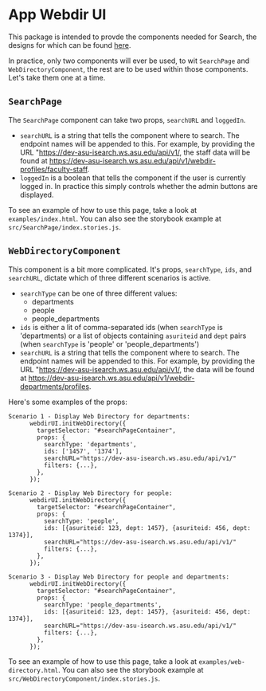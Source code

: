 # App Webdir UI
This package is intended to provde the components needed for Search, the
designs for which can be found [here](https://xd.adobe.com/view/41641639-f009-41e2-802c-6859906edb2c-1437/grid/).

In practice, only two components will ever be used, to wit `SearchPage` and `WebDirectoryComponent`, the rest are to be used within those components.
Let's take them one at a time.

## `SearchPage`
The `SearchPage` component can take two props, `searchURL` and `loggedIn`.
- `searchURL` is a string that tells the component where to search. The endpoint names
will be appended to this. For example, by providing the URL "https://dev-asu-isearch.ws.asu.edu/api/v1/, the staff data will be found at https://dev-asu-isearch.ws.asu.edu/api/v1/webdir-profiles/faculty-staff.
- `loggedIn` is a boolean that tells the component if the user is currently logged in. In
practice this simply controls whether the admin buttons are displayed.

To see an example of how to use this page, take a look at `examples/index.html`.
You can also see the storybook example at `src/SearchPage/index.stories.js`.

## `WebDirectoryComponent`
This component is a bit more complicated. It's props, `searchType`, `ids`, and `searchURL`, dictate which of three different scenarios is active.

- `searchType` can be one of three different values:
  - departments
  - people
  - people_departments
- `ids` is either a lit of comma-separated ids (when `searchType` is 'departments) or
a list of objects containing `asuriteid` and `dept` pairs (when `searchType` is 'people' or 'people_departments')
- `searchURL` is a string that tells the component where to search. The endpoint names
will be appended to this. For example, by providing the URL "https://dev-asu-isearch.ws.asu.edu/api/v1/, the data will be found at https://dev-asu-isearch.ws.asu.edu/api/v1/webdir-departments/profiles.


Here's some examples of the props:

```
Scenario 1 - Display Web Directory for departments:
      webdirUI.initWebDirectory({
        targetSelector: "#searchPageContainer",
        props: {
          searchType: 'departments',
          ids: ['1457', '1374'],
          searchURL="https://dev-asu-isearch.ws.asu.edu/api/v1/"
          filters: {...},
        },
      });
```
```
Scenario 2 - Display Web Directory for people:
      webdirUI.initWebDirectory({
        targetSelector: "#searchPageContainer",
        props: {
          searchType: 'people',
          ids: [{asuriteid: 123, dept: 1457}, {asuriteid: 456, dept: 1374}],
          searchURL="https://dev-asu-isearch.ws.asu.edu/api/v1/"
          filters: {...},
        },
      });
```
```
Scenario 3 - Display Web Directory for people and departments:
      webdirUI.initWebDirectory({
        targetSelector: "#searchPageContainer",
        props: {
          searchType: 'people_departments',
          ids: [{asuriteid: 123, dept: 1457}, {asuriteid: 456, dept: 1374}],
          searchURL="https://dev-asu-isearch.ws.asu.edu/api/v1/"
          filters: {...},
        },
      });
```

To see an example of how to use this page, take a look at `examples/web-directory.html`.
You can also see the storybook example at `src/WebDirectoryComponent/index.stories.js`.

